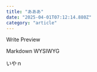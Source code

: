 ```yaml
---
title: "あああ"
date: "2025-04-01T07:12:14.880Z"
category: "article"
---
```


Write
Preview

Markdown
WYSIWYG

いやｎ